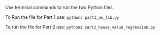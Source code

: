 Use terminal commands to run the two Python files.

To Run the file for Part 1 use:
`python3 part1_nn_lib.py`

To run the file for Part 2 use:
`python3 part2_house_value_regression.py`
